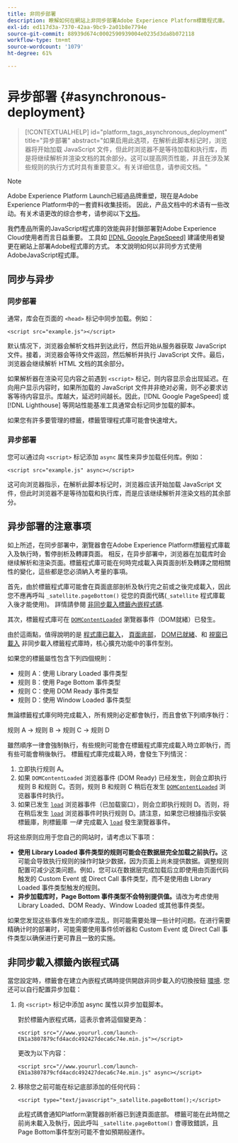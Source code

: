 ```yaml
---
title: 非同步部署
description: 瞭解如何在網站上非同步部署Adobe Experience Platform標籤程式庫。
exl-id: ed117d3a-7370-42aa-9bc9-2a01b8e7794e
source-git-commit: 88939d674c0002590939004e0235d3da8b072118
workflow-type: tm+mt
source-wordcount: '1079'
ht-degree: 61%

---
```


# 异步部署 {#asynchronous-deployment}

>[!CONTEXTUALHELP]
>id="platform_tags_asynchronous_deployment"
>title="异步部署"
>abstract="如果启用此选项，在解析此脚本标记时，浏览器将开始加载 JavaScript 文件，但此时浏览器不是等待加载和执行库，而是将继续解析并渲染文档的其余部分。这可以提高网页性能，并且在涉及某些规则的执行方式时具有重要意义。有关详细信息，请参阅文档。"

>[!NOTE]
>
>Adobe Experience Platform Launch已經過品牌重塑，現在是Adobe Experience Platform中的一套資料收集技術。 因此，产品文档中的术语有一些改动。有关术语更改的综合参考，请参阅以下[文档](../../term-updates.md)。

我們產品所需的JavaScript程式庫的效能與非封鎖部署對Adobe Experience Cloud使用者而言日益重要。 工具如 [[!DNL Google PageSpeed]](https://developers.google.com/speed/pagespeed/insights/) 建議使用者變更在網站上部署Adobe程式庫的方式。 本文說明如何以非同步方式使用AdobeJavaScript程式庫。

## 同步与异步

### 同步部署

通常，库会在页面的 `<head>` 标记中同步加载。例如：

```markup
<script src="example.js"></script>
```

默认情况下，浏览器会解析文档并到达此行，然后开始从服务器获取 JavaScript 文件。接着，浏览器会等待文件返回，然后解析并执行 JavaScript 文件。最后，浏览器会继续解析 HTML 文档的其余部分。

如果解析器在渲染可见内容之前遇到 `<script>` 标记，则内容显示会出现延迟。在向用户显示内容时，如果所加载的 JavaScript 文件并非绝对必需，则不必要求访客等待内容显示。库越大，延迟时间越长。因此，[!DNL Google PageSpeed] 或 [!DNL Lighthouse] 等网站性能基准工具通常会标记同步加载的脚本。

如果您有許多要管理的標籤，標籤管理程式庫可能會快速增大。

### 异步部署

您可以通过向 `<script>` 标记添加 `async` 属性来异步加载任何库。例如：

```markup
<script src="example.js" async></script>
```

这可向浏览器指示，在解析此脚本标记时，浏览器应该开始加载 JavaScript 文件，但此时浏览器不是等待加载和执行库，而是应该继续解析并渲染文档的其余部分。

## 异步部署的注意事项

如上所述，在同步部署中，瀏覽器會在Adobe Experience Platform標籤程式庫載入及執行時，暫停剖析及轉譯頁面。 相反，在异步部署中，浏览器在加载库时会继续解析和渲染页面。標籤程式庫可能在何時完成載入與頁面剖析及轉譯之間相關性的變化，這些都是您必須納入考量的事項。

首先，由於標籤程式庫可能會在頁面底部剖析及執行完之前或之後完成載入，因此您不應再呼叫 `_satellite.pageBottom()` 從您的頁面代碼(`_satellite` 程式庫載入後才能使用)。 詳情請參閱 [非同步載入標籤內嵌程式碼](#loading-the-tags-embed-code-asynchronously).

其次，標籤程式庫可在 [`DOMContentLoaded`](https://developer.mozilla.org/zh-CN/docs/Web/Events/DOMContentLoaded) 瀏覽器事件（DOM就緒）已發生。

由於這兩點，值得說明的是 [程式庫已載入](../../extensions/client/core/overview.md#library-loaded-page-top)， [頁面底部](../../extensions/client/core/overview.md#page-bottom)， [DOM已就緒](../../extensions/client/core/overview.md#page-bottom)、和 [視窗已載入](../../extensions/client/core/overview.md#window-loaded) 非同步載入標籤程式庫時，核心擴充功能中的事件型別。

如果您的標籤屬性包含下列四個規則：

* 规则 A：使用 Library Loaded 事件类型
* 规则 B：使用 Page Bottom 事件类型
* 规则 C：使用 DOM Ready 事件类型
* 规则 D：使用 Window Loaded 事件类型

無論標籤程式庫何時完成載入，所有規則必定都會執行，而且會依下列順序執行：

规则 A → 规则 B → 规则 C → 规则 D

雖然順序一律會強制執行，有些規則可能會在標籤程式庫完成載入時立即執行，而有些可能會稍後執行。 標籤程式庫完成載入時，會發生下列情況：

1. 立即执行规则 A。
1. 如果 `DOMContentLoaded` 浏览器事件 (DOM Ready) 已经发生，则会立即执行规则 B 和规则 C。否则，规则 B 和规则 C 稍后在发生 [`DOMContentLoaded`](https://developer.mozilla.org/zh-CN/docs/Web/Events/DOMContentLoaded) 浏览器事件时执行。
1. 如果已发生 [`load`](https://developer.mozilla.org/zh-CN/docs/Web/Events/load) 浏览器事件（已加载窗口），则会立即执行规则 D。否则，将在稍后发生 [`load`](https://developer.mozilla.org/zh-CN/docs/Web/Events/load) 浏览器事件时执行规则 D。請注意，如果您已根據指示安裝標籤庫，則標籤庫 *一律* 完成載入 [`load`](https://developer.mozilla.org/zh-CN/docs/Web/Events/load) 發生瀏覽器事件。

将这些原则应用于您自己的网站时，请考虑以下事项：

* **使用 Library Loaded 事件类型的规则可能会在数据层完全加载之前执行。**&#x200B;这可能会导致执行规则的操作时缺少数据，因为页面上尚未提供数据。调整规则配置可减少这类问题。例如，您可以在数据层完成加载后立即使用由页面代码触发的 Custom Event 或 Direct Call 事件类型，而不是使用由 Library Loaded 事件类型触发的规则。
* **异步加载库时，Page Bottom 事件类型不会特别提供值。**&#x200B;请改为考虑使用 Library Loaded、DOM Ready、Window Loaded 或其他事件类型。

如果您发现这些事件发生的顺序混乱，则可能需要处理一些计时问题。在进行需要精确计时的部署时，可能需要使用事件侦听器和 Custom Event 或 Direct Call 事件类型以确保进行更可靠且一致的实施。

## 非同步載入標籤內嵌程式碼

當您設定時，標籤會在建立內嵌程式碼時提供開啟非同步載入的切換按鈕 [環境](../publishing/environments.md). 您还可以自行配置异步加载：

1. 向 `<script>` 标记中添加 async 属性以异步加载脚本。

   對於標籤內嵌程式碼，這表示會將這個變更為：

   ```markup
   <script src="//www.yoururl.com/launch-EN1a3807879cfd4acdc492427deca6c74e.min.js"></script>
   ```

   更改为以下内容：

   ```markup
   <script src="//www.yoururl.com/launch-EN1a3807879cfd4acdc492427deca6c74e.min.js" async></script>
   ```

1. 移除您之前可能在标记底部添加的任何代码：

   ```markup
   <script type="text/javascript">_satellite.pageBottom();</script>
   ```

   此程式碼會通知Platform瀏覽器剖析器已到達頁面底部。 標籤可能在此時間之前尚未載入及執行，因此呼叫 `_satellite.pageBottom()` 會導致錯誤，且Page Bottom事件型別可能不會如預期般運作。
